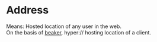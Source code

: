 # Address
Means: Hosted location of any user in the web.  
On the basis of [beaker](https://beaker.dev/), hyper:// hosting location of a client.
<!--stackedit_data:
eyJoaXN0b3J5IjpbNDE2MDI5Njg4XX0=
-->